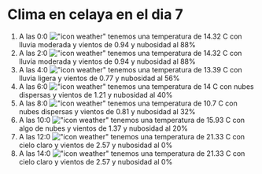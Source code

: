# Clima en celaya en el dia 7

1. A las 0:0 !["icon weather"](http://openweathermap.org/img/w/10n.png) tenemos una temperatura de 14.32 C con lluvia moderada y  vientos de 0.94 y nubosidad al 88%
1. A las 2:0 !["icon weather"](http://openweathermap.org/img/w/10n.png) tenemos una temperatura de 14.32 C con lluvia moderada y  vientos de 0.94 y nubosidad al 88%
1. A las 4:0 !["icon weather"](http://openweathermap.org/img/w/10n.png) tenemos una temperatura de 13.39 C con lluvia ligera y  vientos de 0.77 y nubosidad al 56%
1. A las 6:0 !["icon weather"](http://openweathermap.org/img/w/03n.png) tenemos una temperatura de 14 C con nubes dispersas y  vientos de 1.21 y nubosidad al 40%
1. A las 8:0 !["icon weather"](http://openweathermap.org/img/w/03d.png) tenemos una temperatura de 10.7 C con nubes dispersas y  vientos de 0.81 y nubosidad al 32%
1. A las 10:0 !["icon weather"](http://openweathermap.org/img/w/02d.png) tenemos una temperatura de 15.93 C con algo de nubes y  vientos de 1.37 y nubosidad al 20%
1. A las 12:0 !["icon weather"](http://openweathermap.org/img/w/01d.png) tenemos una temperatura de 21.33 C con cielo claro y  vientos de 2.57 y nubosidad al 0%
1. A las 14:0 !["icon weather"](http://openweathermap.org/img/w/01d.png) tenemos una temperatura de 21.33 C con cielo claro y  vientos de 2.57 y nubosidad al 0%
